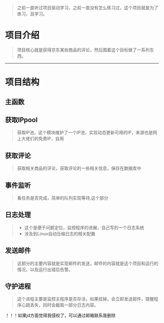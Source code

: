
> 之前一直听过项目驱动学习，之前一直没有怎么练习过，这个项目就是为了练习，且学习。
# 项目介绍
> 项目核心就是获得京东某些商品的评论，然后围着这个目标做了一系列东西。

---
# 项目结构

## 主函数

## 获取IPpool
> 获取IP池，这个模块维护了一个IP池，实现动态更新可用的IP，来源也是网上大佬们的免费IP，自用

## 获取评论
> 获取相关商品的评论，获取评论的一些相关信息，保存在数据库中
## 事件监听
> 看任务是否完成，简单的队列实现等待,这个部分

## 日志处理
>* 这个是便于问题定位，监控程序的进展，自己写的一个日志系统
>* 涉及到Linux自动压缩日志的相关配置

## 发送邮件
> 这部分的主要内容就是实现邮件的发送，邮件的内容就是这个项目和运行的情况，以及运行出错后告警。

## 守护进程
>这个进程主要是监控主程序是否存活，如果挂掉，会立即发送邮件，提醒程序心跳丢失，同时会截取一部分日志内容。

！！！如果jd方面觉得我侵权了，可以通过邮箱联系我删除

